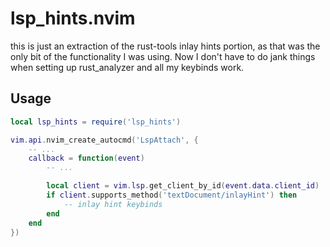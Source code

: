 # lsp_hints.nvim
this is just an extraction of the rust-tools inlay hints portion, as that was the only bit of the functionality I was using. Now I don't have to do jank things when setting up rust_analyzer and all my keybinds work.

## Usage
```lua
local lsp_hints = require('lsp_hints')

vim.api.nvim_create_autocmd('LspAttach', {
    -- ...
    callback = function(event)
        -- ...

        local client = vim.lsp.get_client_by_id(event.data.client_id)
        if client.supports_method('textDocument/inlayHint') then
            -- inlay hint keybinds
        end
    end
})
```
